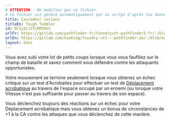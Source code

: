 ```yaml
---
# ATTENTION : Ne modifiez pas ce fichier
# Ce fichier est généré automatiquement par un script d'après les données du module Foundry VTT officiel et de sa traduction
title: Cascadeur coriace
titleEn: Tough Tumbler
id: 9CIy4cJJTcRM30Vz
urlFr: https://gitlab.com/pathfinder-fr/foundryvtt-pathfinder2-fr/-/blob/master/data/feats/9CIy4cJJTcRM30Vz.htm
urlEn: https://gitlab.com/hooking/foundry-vtt---pathfinder-2e/-/blob/master/packs/data/feats.db/tough-tumbler.json
layout: dons
---
```

Vous avez subi votre lot de petits coups lorsque vous vous faufiliez sur le champ de bataille et savez comment vous défendre contre les attaquants opportunistes.

Votre mouvement se termine seulement lorsque vous obtenez un échec critique sur un test d'Acrobaties pour effectuer un test de [Déplacement acrobatique](../actions/déplacement-acrobatique.html) au travers de l'espace occupé par un ennemi (ou lorsque votre Vitesse n'est pas suffisante pour passer au travers de son espace).

Vous déclenchez toujours des réactions sur un échec pour votre Déplacement acrobatique mais vous obtenez un bonus de circonstances de +1 à la CA contre les attaques que vous déclenchez de cette manière.
